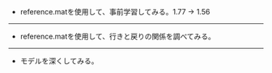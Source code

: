 * reference.matを使用して、事前学習してみる。1.77 -> 1.56

----

* reference.matを使用して、行きと戻りの関係を調べてみる。

----

* モデルを深くしてみる。
